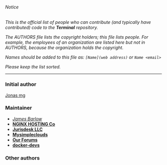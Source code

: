 ###### Notice

*This is the official list of people who can contribute (and typically have
contributed) code to the **Terminal** repository.*

*The AUTHORS file lists the copyright holders; this file lists people. For
example, the employees of an organization are listed here but not in AUTHORS,
because the organization holds the copyright.*

*Names should be added to this file as: `[Name](web address)` or `Name <email>`*

*Please keep the list sorted.*

* * *

### Initial author

[Jonas mg](https://github.com/kless)

### Maintainer
- *[James Barlow](https://github.com/jdesk)*
- **[NGINX HOSTING Co](https://nginxhosting.co)**
- **[Jurisdesk LLC](https://jurisdesk.com)**
- **[Mysimpleclouds](https://mysimpleclouds.com)**
- **[Our Forums](http://forums.mysimpleclouds.com)** 
- **[docker-devs](https://dockerd.io)**

### Other authors


